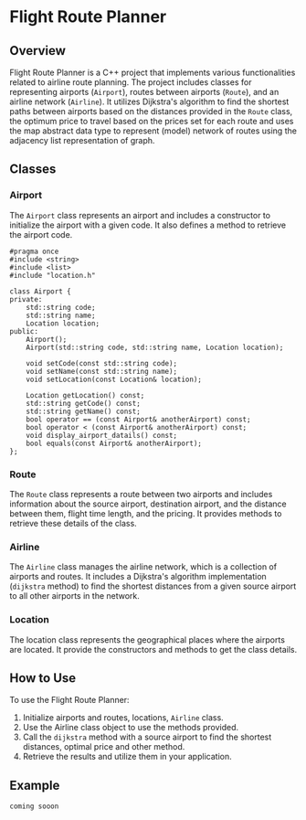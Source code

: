 # Flight Route Planner

## Overview

Flight Route Planner is a C++ project that implements various functionalities related to airline route planning. The project includes classes for representing airports (`Airport`), routes between airports (`Route`), and an airline network (`Airline`). It utilizes Dijkstra's algorithm to find the shortest paths between airports based on the distances provided in the `Route` class, the optimum price to travel based on the prices set for each route and uses the map abstract data type to represent (model) network of routes using the adjacency list representation of graph.

## Classes

### Airport

The `Airport` class represents an airport and includes a constructor to initialize the airport with a given code. It also defines a method to retrieve the airport code.
```
#pragma once
#include <string>
#include <list>
#include "location.h"

class Airport {
private:
	std::string code;
	std::string name;
	Location location;
public:
	Airport();
	Airport(std::string code, std::string name, Location location);
	
	void setCode(const std::string code);
	void setName(const std::string name);
	void setLocation(const Location& location);
	
	Location getLocation() const;
	std::string getCode() const;
	std::string getName() const;
	bool operator == (const Airport& anotherAirport) const;
	bool operator < (const Airport& anotherAirport) const;
	void display_airport_datails() const;
	bool equals(const Airport& anotherAirport);
};
```

### Route

The `Route` class represents a route between two airports and includes information about the source airport, destination airport, and the distance between them, flight time length, and the pricing. It provides methods to retrieve these details of the class.

### Airline

The `Airline` class manages the airline network, which is a collection of airports and routes. It includes a Dijkstra's algorithm implementation (`dijkstra` method) to find the shortest distances from a given source airport to all other airports in the network.

### Location

The location class represents the geographical places where the airports are located. It provide the constructors and methods to get the class details.
## How to Use

To use the Flight Route Planner:
1. Initialize airports and routes, locations, `Airline` class.
2. Use the Airline class object to use the methods provided.
3. Call the `dijkstra` method with a source airport to find the shortest distances, optimal price and other method.
4. Retrieve the results and utilize them in your application.

## Example
``` coming sooon ```
